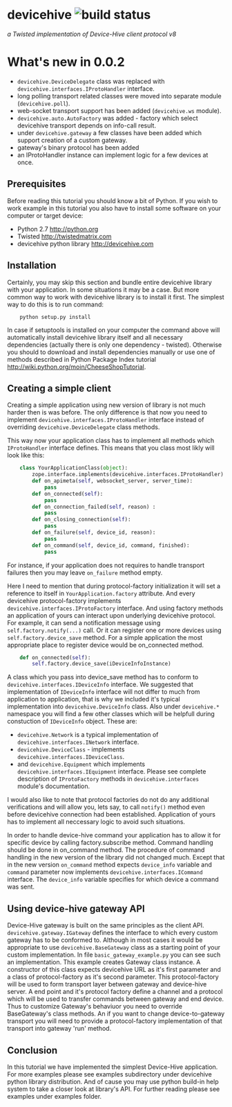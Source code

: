 devicehive ![build status](https://travis-ci.org/devicehive/devicehive-python.svg?branch=develop)
==========
*a Twisted implementation of Device-Hive client protocol v8*

What's new in 0.0.2
===================

* `devicehive.DeviceDelegate` class was replaced with `devicehive.interfaces.IProtoHandler` interface.
* long polling transport related classes were moved into separate module (`devicehive.poll`).
* web-socket transport support has been added (`devicehive.ws` module).
* `devicehive.auto.AutoFactory` was added - factory which select devicehive transport depends on info-call result.
* under `devicehive.gateway` a few classes have been added which support creation of a custom gateway.
* gateway's binary protocol has been added
* an IProtoHandler instance can implement logic for a few devices at once.


Prerequisites
-------------

Before reading this tutorial you should know a bit of Python. If you wish to work example
in this tutorial you also have to install some software on your computer or target
device:

* Python 2.7 http://python.org
* Twisted http://twistedmatrix.com
* devicehive python library http://devicehive.com


Installation
------------

Certainly, you may skip this section and bundle entire devicehive library with
your application. In some situations it may be a case. But more common way to
work with devicehive library is to install it first. The simplest way to do this
is to run command:

```
	python setup.py install
```

In case if setuptools is installed on your computer the command above
will automatically install devicehive library itself and all necessary
dependencies (actually there is only one dependency - twisted). Otherwise you
should to download and install dependencies manually or use one of methods
described in Python Package Index tutorial http://wiki.python.org/moin/CheeseShopTutorial.



Creating a simple client
------------------------
Creating a simple application using new version of  library is not much harder then is was before.
The only difference is that now you need to implement `devicehive.interfaces.IProtoHandler` interface
instead of overriding `devicehive.DeviceDelegate` class methods.

This way now your application class has to implement all methods which `IProtoHandler` interface defines.
This means that you class most likly will look like this:

```python
    class YourApplicationClass(object):
        zope.interface.implements(devicehive.interfaces.IProtoHandler)
        def on_apimeta(self, websocket_server, server_time):
            pass
        def on_connected(self):
            pass
        def on_connection_failed(self, reason) :
            pass
        def on_closing_connection(self): 
            pass
        def on_failure(self, device_id, reason):
            pass
        def on_command(self, device_id, command, finished):
            pass
```

For instance, if your application does not requires to handle transport failures then you
may leave `on_failure` method empty.

Here I need to mention that during protocol-factory initialization it will set a reference to itself in
`YourApplication.factory` attribute. And every devicehive protocol-factory implements
`devicehive.interfaces.IProtoFactory` interface. And using factory methods an application of yours can
interact upon underlying devicehive protocol. For example, it can send a notification
message using `self.factory.notify(...)` call. Or it can register one or more devices
using `self.factory.device_save` method. For a simple application the most appropriate place to register
device would be on_connected method.

```python
    def on_connected(self):
        self.factory.device_save(iDeviceInfoInstance)
```

A class which you pass into device_save method has to conform to `devicehive.interfaces.IDeviceInfo` interface.
We suggested that implementation of `IDeviceInfo` interface will not differ to much from application to application,
that is why we included it's typical implementation into `devicehive.DeviceInfo` class. Also under `devicehive.*` namespace
you will find a few other classes which will be helpfull during constuction of `IDeviceInfo` object. These are:
* `devicehive.Network` is a typical implementation of `devicehive.interfaces.INetwork` interface.
* `devicehive.DeviceClass` - implements `devicehive.interfaces.IDeviceClass`.
* and `devicehive.Equipment` which implements `devicehive.interfaces.IEquipment` interface.
Please see complete description of `IProtoFactory` methods in `devicehive.interfaces` module's documentation.

I would also like to note that protocol factories do not do any additional verifications and will allow you, lets say,
to call `notify()` method even before devicehive connection had been established. Application of yours has to implement
all neccessary logic to avoid such situations.


In order to handle device-hive command your application has to allow it for specific device by
calling factory.subscribe method. Command handling should be done in on_command method. The procedure of command
handling in the new version of the library did not changed much. Except that in the new version `on_command` method
expects `device_info` variable and `command` parameter now implements `devicehive.interfaces.ICommand` interface.
The `device_info` variable specifies for which device a command was sent.


Using device-hive gateway API
-----------------------------

Device-Hive gateway is built on the same principles as the client API. `devicehive.gateway.IGateway` defines the
interface to which every custom gateway has to be conformed to. Although in most cases it would be appropriate to
use `devicehive.BaseGateway` class as a starting point of your custom implementation.
In file `basic_gateway_example.py` you can see such an implementation. This example creates Gateway class instance.
A constructor of this class expects devicehive URL as it's first parameter and a class of protocol-factory as it's
second parameter. This protocol-factory will be used to form transport layer between gateway and device-hive server.
A end point and it's protocol factory define a channel and a protocol which will be used to transfer commands
between gateway and end device.
Thus to customize Gateway's behaviuor you need to override BaseGateway's class methods. An if you want to change
device-to-gateway transport you will need to provide a protocol-factory implementation of that transport into
gateway 'run' method.


Conclusion
----------

In this tutorial we have implemented the simplest Device-Hive application. For more examples please
see examples subdirectory under devicehive python library distribution. And of cause you may use python
build-in help system to take a closer look at library's API.
For further reading please see examples under examples folder.

